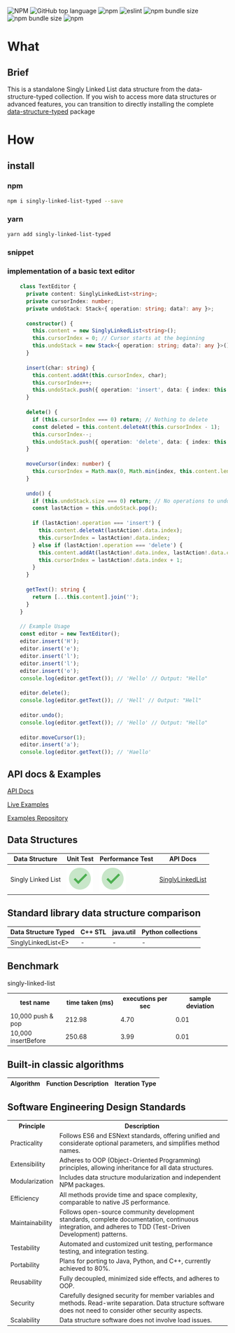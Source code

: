 ![NPM](https://img.shields.io/npm/l/singly-linked-list-typed)
![GitHub top language](https://img.shields.io/github/languages/top/zrwusa/data-structure-typed)
![npm](https://img.shields.io/npm/dw/singly-linked-list-typed)
![eslint](https://aleen42.github.io/badges/src/eslint.svg)
![npm bundle size](https://img.shields.io/bundlephobia/minzip/singly-linked-list-typed)
![npm bundle size](https://img.shields.io/bundlephobia/min/singly-linked-list-typed)
![npm](https://img.shields.io/npm/v/singly-linked-list-typed)

# What

## Brief

This is a standalone Singly Linked List data structure from the data-structure-typed collection. If you wish to access
more data structures or advanced features, you can transition to directly installing the
complete [data-structure-typed](https://www.npmjs.com/package/data-structure-typed) package

# How

## install

### npm

```bash
npm i singly-linked-list-typed --save
```

### yarn

```bash
yarn add singly-linked-list-typed
```

### snippet

[//]: # (No deletion!!! Start of Example Replace Section)

### implementation of a basic text editor
```typescript
    class TextEditor {
      private content: SinglyLinkedList<string>;
      private cursorIndex: number;
      private undoStack: Stack<{ operation: string; data?: any }>;

      constructor() {
        this.content = new SinglyLinkedList<string>();
        this.cursorIndex = 0; // Cursor starts at the beginning
        this.undoStack = new Stack<{ operation: string; data?: any }>(); // Stack to keep track of operations for undo
      }

      insert(char: string) {
        this.content.addAt(this.cursorIndex, char);
        this.cursorIndex++;
        this.undoStack.push({ operation: 'insert', data: { index: this.cursorIndex - 1 } });
      }

      delete() {
        if (this.cursorIndex === 0) return; // Nothing to delete
        const deleted = this.content.deleteAt(this.cursorIndex - 1);
        this.cursorIndex--;
        this.undoStack.push({ operation: 'delete', data: { index: this.cursorIndex, char: deleted } });
      }

      moveCursor(index: number) {
        this.cursorIndex = Math.max(0, Math.min(index, this.content.length));
      }

      undo() {
        if (this.undoStack.size === 0) return; // No operations to undo
        const lastAction = this.undoStack.pop();

        if (lastAction!.operation === 'insert') {
          this.content.deleteAt(lastAction!.data.index);
          this.cursorIndex = lastAction!.data.index;
        } else if (lastAction!.operation === 'delete') {
          this.content.addAt(lastAction!.data.index, lastAction!.data.char);
          this.cursorIndex = lastAction!.data.index + 1;
        }
      }

      getText(): string {
        return [...this.content].join('');
      }
    }

    // Example Usage
    const editor = new TextEditor();
    editor.insert('H');
    editor.insert('e');
    editor.insert('l');
    editor.insert('l');
    editor.insert('o');
    console.log(editor.getText()); // 'Hello' // Output: "Hello"

    editor.delete();
    console.log(editor.getText()); // 'Hell' // Output: "Hell"

    editor.undo();
    console.log(editor.getText()); // 'Hello' // Output: "Hello"

    editor.moveCursor(1);
    editor.insert('a');
    console.log(editor.getText()); // 'Haello'
```

[//]: # (No deletion!!! End of Example Replace Section)



## API docs & Examples

[API Docs](https://data-structure-typed-docs.vercel.app)

[Live Examples](https://vivid-algorithm.vercel.app)

<a href="https://github.com/zrwusa/vivid-algorithm" target="_blank">Examples Repository</a>

## Data Structures

<table>
<thead>
<tr>
<th>Data Structure</th>
<th>Unit Test</th>
<th>Performance Test</th>
<th>API Docs</th>
</tr>
</thead>
<tbody>

<tr>
<td>Singly Linked List</td>
<td><img src="https://raw.githubusercontent.com/zrwusa/assets/master/images/data-structure-typed/assets/tick.svg" alt=""></td>
<td><img src="https://raw.githubusercontent.com/zrwusa/assets/master/images/data-structure-typed/assets/tick.svg" alt=""></td>
<td><a href="https://data-structure-typed-docs.vercel.app/classes/SinglyLinkedList.html"><span>SinglyLinkedList</span></a></td>
</tr>

</tbody>
</table>

## Standard library data structure comparison

<table>
  <thead>
  <tr>
    <th>Data Structure Typed</th>
    <th>C++ STL</th>
    <th>java.util</th>
    <th>Python collections</th>
  </tr>
  </thead>
  <tbody>
  
  <tr>
    <td>SinglyLinkedList&lt;E&gt;</td>
    <td>-</td>
    <td>-</td>
    <td>-</td>
  </tr>
  
  </tbody>
</table>

## Benchmark

[//]: # (No deletion!!! Start of Replace Section)
<div class="json-to-html-collapse clearfix 0">
      <div class='collapsible level0' ><span class='json-to-html-label'>singly-linked-list</span></div>
      <div class="content"><table style="display: table; width:100%; table-layout: fixed;"><tr><th>test name</th><th>time taken (ms)</th><th>executions per sec</th><th>sample deviation</th></tr><tr><td>10,000 push & pop</td><td>212.98</td><td>4.70</td><td>0.01</td></tr><tr><td>10,000 insertBefore</td><td>250.68</td><td>3.99</td><td>0.01</td></tr></table></div>
    </div>

[//]: # (No deletion!!! End of Replace Section)

## Built-in classic algorithms

<table>
  <thead>
  <tr>
    <th>Algorithm</th>
    <th>Function Description</th>
    <th>Iteration Type</th>
  </tr>
  </thead>
  <tbody>
  
  </tbody>
</table>

## Software Engineering Design Standards
<table>
    <tr>
        <th>Principle</th>
        <th>Description</th>
    </tr>
    <tr>
        <td>Practicality</td>
        <td>Follows ES6 and ESNext standards, offering unified and considerate optional parameters, and simplifies method names.</td>
    </tr>
    <tr>
        <td>Extensibility</td>
        <td>Adheres to OOP (Object-Oriented Programming) principles, allowing inheritance for all data structures.</td>
    </tr>
    <tr>
        <td>Modularization</td>
        <td>Includes data structure modularization and independent NPM packages.</td>
    </tr>
    <tr>
        <td>Efficiency</td>
        <td>All methods provide time and space complexity, comparable to native JS performance.</td>
    </tr>
    <tr>
        <td>Maintainability</td>
        <td>Follows open-source community development standards, complete documentation, continuous integration, and adheres to TDD (Test-Driven Development) patterns.</td>
    </tr>
    <tr>
        <td>Testability</td>
        <td>Automated and customized unit testing, performance testing, and integration testing.</td>
    </tr>
    <tr>
        <td>Portability</td>
        <td>Plans for porting to Java, Python, and C++, currently achieved to 80%.</td>
    </tr>
    <tr>
        <td>Reusability</td>
        <td>Fully decoupled, minimized side effects, and adheres to OOP.</td>
    </tr>
    <tr>
        <td>Security</td>
        <td>Carefully designed security for member variables and methods. Read-write separation. Data structure software does not need to consider other security aspects.</td>
    </tr>
    <tr>
        <td>Scalability</td>
        <td>Data structure software does not involve load issues.</td>
    </tr>
</table>



